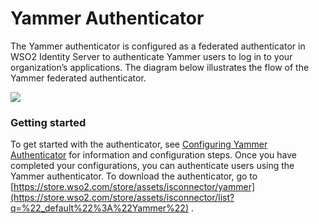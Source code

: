 # Yammer Authenticator

The Yammer authenticator is configured as a federated authenticator in
WSO2 Identity Server to authenticate Yammer users to log in to your
organization’s applications. The diagram below illustrates the flow of
the Yammer federated authenticator.

![](attachments/48290727/76746158.png) 

### Getting started

To get started with the authenticator, see [Configuring Yammer
Authenticator](https://docs.wso2.com/display/ISCONNECTORS/Configuring+Yammer+Authenticator)
for information and configuration steps. Once you have completed your
configurations, you can authenticate users using the Yammer
authenticator. To download the authenticator, go to
[https://store.wso2.com/store/assets/isconnector/yammer](https://store.wso2.com/store/assets/isconnector/list?q=%22_default%22%3A%22Yammer%22)
.
